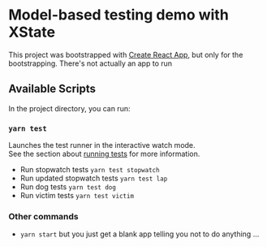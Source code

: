 # Model-based testing demo with XState

This project was bootstrapped with [Create React App](https://github.com/facebook/create-react-app), but only for the bootstrapping. There's not actually an app to run

## Available Scripts

In the project directory, you can run:

### `yarn test`

Launches the test runner in the interactive watch mode.\
See the section about [running tests](https://facebook.github.io/create-react-app/docs/running-tests) for more information.

- Run stopwatch tests `yarn test stopwatch`
- Run updated stopwatch tests `yarn test lap`
- Run dog tests `yarn test dog`
- Run victim tests `yarn test victim`

### Other commands

- `yarn start` but you just get a blank app telling you not to do anything ...
